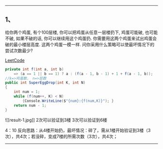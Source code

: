 ***
## 1、
给你两个鸡蛋, 有个100层楼, 你可以把鸡蛋从任意一层楼扔下, 鸡蛋可能破, 也可能不破, 如果不破的话, 你可以继续用这个鸡蛋扔. 你需要用这两个鸡蛋来试出鸡蛋会破的最小楼层高度. 这两个鸡蛋一模一样. 问你采用什么策略可以使最坏情况下的尝试次数最少?

[LeetCode](https://leetcode.cn/problems/super-egg-drop/description/?utm_source=LCUS&utm_medium=ip_redirect&utm_campaign=transfer2china)
```c#
private int f(int a, int b) 
	=> (a == 1 || b == 1) ? a : (f(a - 1, b - 1) + 1 + f(a - 1, b));
//k=>鸡蛋数， n=>层数
public int SuperEggDrop(int K, int N)
{
	int num = 1;
	while (f(num++, K) < N)
		{Console.WriteLine($"{num}:{f(num,K)}"); }
	return num - 1;
}
```

![[result-1.jpg]]
2次可以验证到3楼
3次可以验证到6楼

4：10
反向思路：从4楼开始扔，最坏情况：碎了，需从1楼开始验证到3楼（3次），共4次；若没碎，变成7楼的所需次数（3次），共4次；


---
